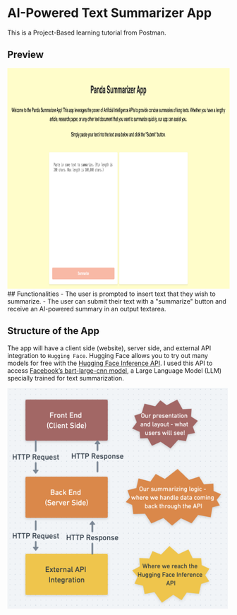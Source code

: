 # AI-Powered Text Summarizer App
This is a Project-Based learning tutorial from Postman. 

## Preview
<img src="./preview-ai.png" width="1000" height="500" />
<br />
## Functionalities
- The user is prompted to insert text that they wish to summarize.
- The user can submit their text with a "summarize" button and receive an AI-powered summary in an output textarea.

## Structure of the App
The app will have a client side (website), server side, and external API integration to `Hugging Face`. Hugging Face allows you to try out many models for free with the [Hugging Face Inference API](https://huggingface.co/docs/api-inference/index). I used this API to access [Facebook’s bart-large-cnn model](https://huggingface.co/facebook/bart-large-cnn), a Large Language Model (LLM) specially trained for text summarization.

<img src="./structure.png" width="500" height="500" />

